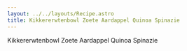 ```yaml
---
layout: ../../layouts/Recipe.astro
title: Kikkererwtenbowl Zoete Aardappel Quinoa Spinazie
---
```

Kikkererwtenbowl Zoete Aardappel Quinoa Spinazie
